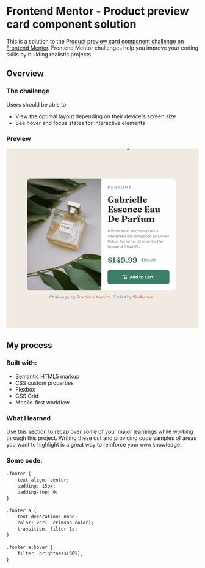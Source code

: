 # Frontend Mentor - Product preview card component solution

This is a solution to the [Product preview card component challenge on Frontend Mentor](https://www.frontendmentor.io/challenges/product-preview-card-component-GO7UmttRfa). Frontend Mentor challenges help you improve your coding skills by building realistic projects. 

## Overview

### The challenge

Users should be able to:

- View the optimal layout depending on their device's screen size
- See hover and focus states for interactive elements

### Preview

![](./images/animation.gif)

## My process

### Built with:

- Semantic HTML5 markup
- CSS custom properties
- Flexbox
- CSS Grid
- Mobile-first workflow

### What I learned

Use this section to recap over some of your major learnings while working through this project. Writing these out and providing code samples of areas you want to highlight is a great way to reinforce your own knowledge.

### Some code:

```
.footer {
    text-align: center;
    padding: 15px;
    padding-top: 0;
}

.footer a {
    text-decoration: none;
    color: var(--crimson-color);
    transition: filter 1s;
}

.footer a:hover {
    filter: brightness(60%);
}
```
